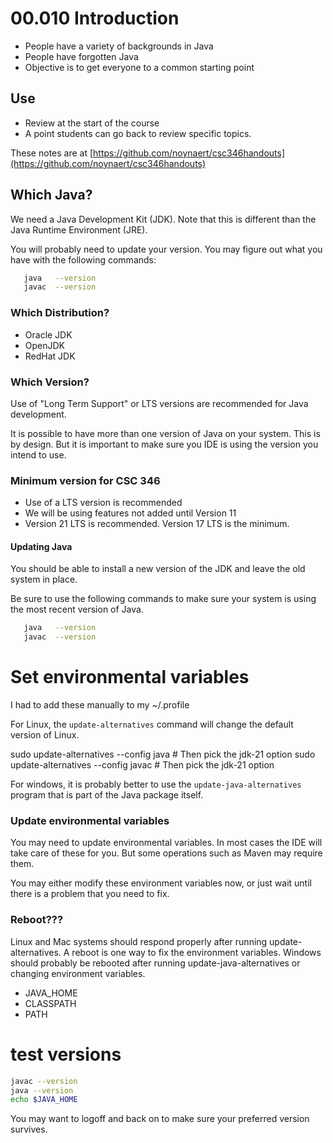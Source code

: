 # 00.010 Introduction

* People have a variety of backgrounds in Java
* People have forgotten Java
* Objective is to get everyone to a common starting point

## Use

* Review at the start of the course
* A point students can go back to review specific topics.

These notes are at [https://github.com/noynaert/csc346handouts](https://github.com/noynaert/csc346handouts)

## Which Java?

We need a Java Development Kit (JDK).  Note that this is different than the Java Runtime Environment (JRE).

You will probably need to update your version.  You may figure out what you have with the following commands:

```bash
   java   --version
   javac  --version
```

### Which Distribution?

* Oracle JDK 
* OpenJDK
* RedHat JDK

### Which Version?

Use of "Long Term Support" or LTS versions are recommended for Java development.

It is possible to have more than one version of Java on your system.  This is by design.  But it is important to make sure you IDE is using the version you intend to use.

### Minimum version for CSC 346

* Use of a LTS version is recommended
* We will be using features not added until Version 11
* Version 21 LTS is recommended.  Version 17 LTS is the minimum.

#### Updating Java 

You should be able to install a new version of the JDK and leave the old system in place.  

Be sure to use the following commands to make sure your system is using the most recent version of Java.

```bash
   java   --version
   javac  --version
```

# Set environmental variables  

I had to add these manually to my ~/.profile

For Linux, the `update-alternatives` command will change the default version of Linux.

sudo update-alternatives --config java  # Then pick the jdk-21 option
sudo update-alternatives --config javac # Then pick the jdk-21 option

For windows, it is probably better to use the `update-java-alternatives` program that is part of the Java package itself.  

### Update environmental variables
You may need to update environmental variables.  In most cases the IDE will take care of these for you.  But some operations such as Maven may require them.

You may either modify these environment variables now, or just wait until there is a problem that you need to fix.  

### Reboot???

Linux and Mac systems should respond properly after running update-alternatives. A reboot is one way to fix the environment variables.  Windows should probably be rebooted after running update-java-alternatives or changing environment variables.

- JAVA_HOME
- CLASSPATH
- PATH

# test versions
```bash
javac --version
java --version
echo $JAVA_HOME
```

You may want to logoff and back on to make sure your preferred version survives.
